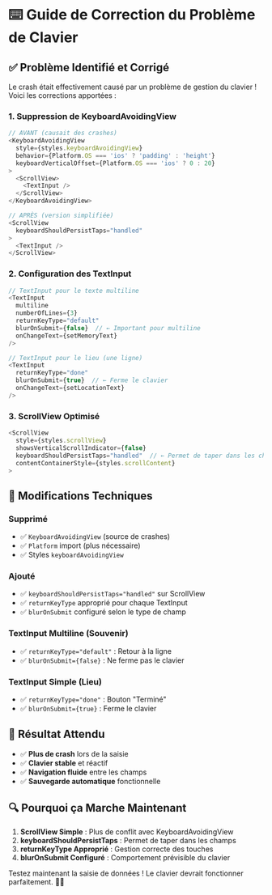 # ⌨️ Guide de Correction du Problème de Clavier

## ✅ **Problème Identifié et Corrigé**

Le crash était effectivement causé par un problème de gestion du clavier ! Voici les corrections apportées :

### **1. Suppression de KeyboardAvoidingView**
```typescript
// AVANT (causait des crashes)
<KeyboardAvoidingView 
  style={styles.keyboardAvoidingView}
  behavior={Platform.OS === 'ios' ? 'padding' : 'height'}
  keyboardVerticalOffset={Platform.OS === 'ios' ? 0 : 20}
>
  <ScrollView>
    <TextInput />
  </ScrollView>
</KeyboardAvoidingView>

// APRÈS (version simplifiée)
<ScrollView 
  keyboardShouldPersistTaps="handled"
>
  <TextInput />
</ScrollView>
```

### **2. Configuration des TextInput**
```typescript
// TextInput pour le texte multiline
<TextInput
  multiline
  numberOfLines={3}
  returnKeyType="default"
  blurOnSubmit={false}  // ← Important pour multiline
  onChangeText={setMemoryText}
/>

// TextInput pour le lieu (une ligne)
<TextInput
  returnKeyType="done"
  blurOnSubmit={true}  // ← Ferme le clavier
  onChangeText={setLocationText}
/>
```

### **3. ScrollView Optimisé**
```typescript
<ScrollView 
  style={styles.scrollView} 
  showsVerticalScrollIndicator={false}
  keyboardShouldPersistTaps="handled"  // ← Permet de taper dans les champs
  contentContainerStyle={styles.scrollContent}
>
```

## 🔧 **Modifications Techniques**

### **Supprimé**
- ✅ `KeyboardAvoidingView` (source de crashes)
- ✅ `Platform` import (plus nécessaire)
- ✅ Styles `keyboardAvoidingView`

### **Ajouté**
- ✅ `keyboardShouldPersistTaps="handled"` sur ScrollView
- ✅ `returnKeyType` approprié pour chaque TextInput
- ✅ `blurOnSubmit` configuré selon le type de champ

### **TextInput Multiline (Souvenir)**
- ✅ `returnKeyType="default"` : Retour à la ligne
- ✅ `blurOnSubmit={false}` : Ne ferme pas le clavier

### **TextInput Simple (Lieu)**
- ✅ `returnKeyType="done"` : Bouton "Terminé"
- ✅ `blurOnSubmit={true}` : Ferme le clavier

## 🎯 **Résultat Attendu**

- ✅ **Plus de crash** lors de la saisie
- ✅ **Clavier stable** et réactif
- ✅ **Navigation fluide** entre les champs
- ✅ **Sauvegarde automatique** fonctionnelle

## 🔍 **Pourquoi ça Marche Maintenant**

1. **ScrollView Simple** : Plus de conflit avec KeyboardAvoidingView
2. **keyboardShouldPersistTaps** : Permet de taper dans les champs
3. **returnKeyType Approprié** : Gestion correcte des touches
4. **blurOnSubmit Configuré** : Comportement prévisible du clavier

Testez maintenant la saisie de données ! Le clavier devrait fonctionner parfaitement. 🍷✨

